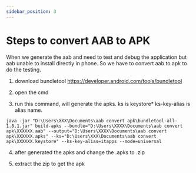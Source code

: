 ```yaml
---
sidebar_position: 3
---
```


# Steps to convert AAB to APK

When we generate the aab and need to test and debug the application but aab unable to install directly in phone. So we have to convert aab to apk to do the testing.

1. download bundletool https://developer.android.com/tools/bundletool

2. open the cmd

3. run this command, will generate the apks. ks is keystore* ks-key-alias is alias name.

```
java -jar "D:\Users\XXX\Documents\aab convert apk\bundletool-all-1.8.1.jar" build-apks --bundle="D:\Users\XXXX\Documents\aab convert apk\XXXXXX.aab" --output="D:\Users\XXXX\Documents\aab convert apk\XXXXXX.apks" --ks="D:\Users\XXX\Documents\aab convert apk\XXXXXX.keystore" --ks-key-alias=itapps --mode=universal
```

4. after generated the apks and change the .apks to .zip

5. extract the zip to get the apk